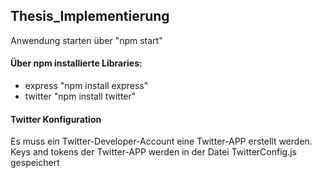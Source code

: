 ## Thesis_Implementierung

Anwendung starten über "npm start"


#### Über npm installierte Libraries:

- express "npm install express"
- twitter "npm install twitter"


#### Twitter Konfiguration

Es muss ein Twitter-Developer-Account eine Twitter-APP erstellt werden.
Keys and tokens der Twitter-APP werden in der Datei TwitterConfig.js gespeichert
